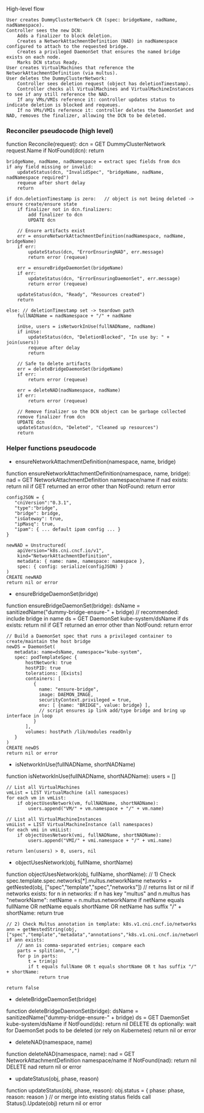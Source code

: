 High-level flow

    User creates DummyClusterNetwork CR (spec: bridgeName, nadName, nadNamespace).
    Controller sees the new DCN:
        Adds a finalizer to block deletion.
        Creates a NetworkAttachmentDefinition (NAD) in nadNamespace configured to attach to the requested bridge.
        Creates a privileged DaemonSet that ensures the named bridge exists on each node.
        Marks DCN status Ready.
    User creates VirtualMachines that reference the NetworkAttachmentDefinition (via multus).
    User deletes the DummyClusterNetwork:
        Controller sees deletion request (object has deletionTimestamp).
        Controller checks all VirtualMachines and VirtualMachineInstances to see if any still reference the NAD.
        If any VMs/VMIs reference it: controller updates status to indicate deletion is blocked and requeues.
        If no VMs/VMIs reference it: controller deletes the DaemonSet and NAD, removes the finalizer, allowing the DCN to be deleted.

### Reconciler pseudocode (high level)
function Reconcile(request):
    dcn = GET DummyClusterNetwork request.Name
    if NotFound(dcn):
        return

    bridgeName, nadName, nadNamespace = extract spec fields from dcn
    if any field missing or invalid:
        updateStatus(dcn, "InvalidSpec", "bridgeName, nadName, nadNamespace required")
        requeue after short delay
        return

    if dcn.deletionTimestamp is zero:   // object is not being deleted -> ensure create/ensure state
        if finalizer not in dcn.finalizers:
            add finalizer to dcn
            UPDATE dcn

        // Ensure artifacts exist
        err = ensureNetworkAttachmentDefinition(nadNamespace, nadName, bridgeName)
        if err:
            updateStatus(dcn, "ErrorEnsuringNAD", err.message)
            return error (requeue)

        err = ensureBridgeDaemonSet(bridgeName)
        if err:
            updateStatus(dcn, "ErrorEnsuringDaemonSet", err.message)
            return error (requeue)

        updateStatus(dcn, "Ready", "Resources created")
        return

    else: // deletionTimestamp set -> teardown path
        fullNADName = nadNamespace + "/" + nadName

        inUse, users = isNetworkInUse(fullNADName, nadName)
        if inUse:
            updateStatus(dcn, "DeletionBlocked", "In use by: " + join(users))
            requeue after delay
            return

        // Safe to delete artifacts
        err = deleteBridgeDaemonSet(bridgeName)
        if err:
            return error (requeue)

        err = deleteNAD(nadNamespace, nadName)
        if err:
            return error (requeue)

        // Remove finalizer so the DCN object can be garbage collected
        remove finalizer from dcn
        UPDATE dcn
        updateStatus(dcn, "Deleted", "Cleaned up resources")
        return


### Helper functions pseudocode 

- ensureNetworkAttachmentDefinition(namespace, name, bridge)

function ensureNetworkAttachmentDefinition(namespace, name, bridge):
    nad = GET NetworkAttachmentDefinition namespace/name
    if nad exists:
        return nil
    if GET returned an error other than NotFound:
        return error

    configJSON = {
       "cniVersion":"0.3.1",
       "type":"bridge",
       "bridge": bridge,
       "isGateway": true,
       "ipMasq": true,
       "ipam": { ... default ipam config ... }
    }

    newNAD = Unstructured(
        apiVersion="k8s.cni.cncf.io/v1",
        kind="NetworkAttachmentDefinition",
        metadata: { name: name, namespace: namespace },
        spec: { config: serialize(configJSON) }
    )
    CREATE newNAD
    return nil or error

- ensureBridgeDaemonSet(bridge)

function ensureBridgeDaemonSet(bridge):
    dsName = sanitizedName("dummy-bridge-ensure-" + bridge)   // recommended: include bridge in name
    ds = GET DaemonSet kube-system/dsName
    if ds exists:
        return nil
    if GET returned an error other than NotFound:
        return error

    // Build a DaemonSet spec that runs a privileged container to create/maintain the host bridge
    newDS = DaemonSet(
       metadata: name=dsName, namespace="kube-system",
       spec: podTemplateSpec {
           hostNetwork: true
           hostPID: true
           tolerations: [Exists]
           containers: [
              {
                name: "ensure-bridge",
                image: DAEMON_IMAGE,
                securityContext.privileged = true,
                env: [ {name: "BRIDGE", value: bridge} ],
                // script ensures ip link add/type bridge and bring up interface in loop
              }
           ],
           volumes: hostPath /lib/modules readOnly
       }
    )
    CREATE newDS
    return nil or error

- isNetworkInUse(fullNADName, shortNADName)

function isNetworkInUse(fullNADName, shortNADName):
    users = []

    // List all VirtualMachines
    vmList = LIST VirtualMachine (all namespaces)
    for each vm in vmList:
        if objectUsesNetwork(vm, fullNADName, shortNADName):
            users.append("VM/" + vm.namespace + "/" + vm.name)

    // List all VirtualMachineInstances
    vmiList = LIST VirtualMachineInstance (all namespaces)
    for each vmi in vmiList:
        if objectUsesNetwork(vmi, fullNADName, shortNADName):
            users.append("VMI/" + vmi.namespace + "/" + vmi.name)

    return len(users) > 0, users, nil

- objectUsesNetwork(obj, fullName, shortName)

function objectUsesNetwork(obj, fullName, shortName):
    // 1) Check spec.template.spec.networks[*].multus.networkName
    networks = getNested(obj, ["spec","template","spec","networks"]) // returns list or nil
    if networks exists:
        for n in networks:
            if n has key "multus" and n.multus has "networkName":
                netName = n.multus.networkName
                if netName equals fullName OR netName equals shortName OR netName has suffix "/" + shortName:
                    return true

    // 2) Check Multus annotation in template: k8s.v1.cni.cncf.io/networks
    ann = getNestedString(obj, ["spec","template","metadata","annotations","k8s.v1.cni.cncf.io/networks"])
    if ann exists:
        // ann is comma-separated entries; compare each
        parts = split(ann, ",")
        for p in parts:
            t = trim(p)
            if t equals fullName OR t equals shortName OR t has suffix "/" + shortName:
                return true

    return false

- deleteBridgeDaemonSet(bridge)

function deleteBridgeDaemonSet(bridge):
    dsName = sanitizedName("dummy-bridge-ensure-" + bridge)
    ds = GET DaemonSet kube-system/dsName
    if NotFound(ds):
        return nil
    DELETE ds
    optionally: wait for DaemonSet pods to be deleted (or rely on Kubernetes)
    return nil or error

- deleteNAD(namespace, name)

function deleteNAD(namespace, name):
    nad = GET NetworkAttachmentDefinition namespace/name
    if NotFound(nad):
        return nil
    DELETE nad
    return nil or error

- updateStatus(obj, phase, reason)

function updateStatus(obj, phase, reason):
    obj.status = { phase: phase, reason: reason }   // or merge into existing status fields
    call Status().Update(obj)
    return nil or error


